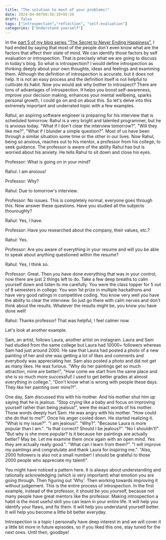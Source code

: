 ```yaml
---
title: "The solution to most of your problems!"
date: 2024-04-06T08:58:10+05:30
draft: false
tags: ["introspection","reflection", "self-evaluation"]
categories: ["Understand yourself"]
---
```


In the [part 5 of my blog series "The Secret to Never Ending Happiness"](/posts/the-secret-to-never-ending-happiness-5), I had ended by saying that most of the people don't even know what are the factors that affect their state of mind. We can identify those factors by self evaluation or introspection. That is precisely what we are going to discuss in today's blog. So what is introspection? I would define introspection as thinking deeply about your own thoughts, ideas and feelings and examining them. Although the definition of introspection is accurate, but it does not help. It is not an easy process and the definition itself is not helpful to cultivate its habit. Now you would ask why bother to introspect? There are tons of advantages of introspection. It helps you boost self-awareness, improve your decision making, enhances your mental wellbeing, sparks personal growth, I could go on and on about this. So let's delve into this extremely important and underrated topic with a few examples.  

Rahul, an aspiring software engineer is preparing for his interview that is scheduled tomorrow. Rahul is a very bright and talented programmer, but he is anxious today. "What if I don't clear the interview tomorrow?", "Will they like me?", "What if I blunder a simple question?". Most of us have been through a similar situation some time or the other in our lives. Now Rahul, being so anxious, reaches out to his mentor, a professor from his college, to seek guidance. The professor is aware of the ability Rahul has but is worried about his anxiety. He tells Rahul to sit down and close his eyes.  
  
Professor: What is going on in your mind?  

Rahul: I am anxious!  

Professor: Why?  

Rahul: Due to tomorrow's interview.  

Professor: No issues. This is completely normal, everyone goes through this. Now answer these questions. Have you studied all the subjects thouroughly?  

Rahul: Yes, I have.  

Professor: Have you researched about the company, their values, etc.?  

Rahul: Yes.  

Professor: Are you aware of everything in your resume and will you be able to speak about anything questioned within the resume?  

Rahul: Yes, I think so.  

Professor: Great. Then you have done everything that was in your control, now there are just 2 things left to do. Take a few deep breaths to calm yourself down and listen to me carefully. You were the class topper for 5 out of 8 semesters in college. You won 1st prize in multiple hackathons and have very good ratings in competitive coding. You know very well you have the ability to clear the interview. So just go there with calm nerves and don't think about the results. Whatever the results might be, you know you have done well!  

Rahul: Thanks professor! That was helpful, I feel calmer now.  
  
Let's look at another example.  

Sam, an artist, follows Laura, another artist on instagram. Laura and Sam had studied from the same college but Laura had 10000+ followers whereas Sam had just around 2000. He saw that Laura had posted a photo of a new painting of her and she was getting a lot of likes and comments and everybody was appreciating her. Sam also posted a photo and did not get as many likes. He was furious. "Why do her paintings get so much attraction, mine are better!", "How come we start from the same place and she is so much more successful! I used to get better grades at almost everything in college.", "Don't know what is wrong with people these days. They like her painting over mine?!".  

One day, Sam discussed this with his mother. And his mother shut him up saying that he is jealous. "Stop crying like a baby and focus on improving yourself rather than being jealous!", were the exact words of his mother. Those words deeply hurt Sam. He was angry with his mother. "How could she do that to me?". Once his anger cooled down. He started realizing it. "What is my issue?". "I am jealous!". "Why?". "Because Laura is more popular than I am.". "Is that correct? Should I be jealous?". "No I shouldn't!". "But why is she more popular? Is it because her paintings are actually better? May be. Let me examine them once again with an open mind. Yes they are actually really good.". "What can I learn from them?". "I will improve my paintings and congratulate and thank Laura for inspiring me.". "Also, 2000 followers is also not a small number! I should be grateful to those 2000 people who appreciate my talent!".  

You might have noticed a pattern here. It is always about understanding and rationally acknowledging (which is very important) what emotion you are going through. Then figuring out 'Why'. Then working towards improving it without judgement. This is the entire process of introspection. In the first example, instead of the professor, it should be you yourself, because not many people have great mentors like the professor. Making introspection a habit is the most useful skill you can learn in your entire life. It will help you identify your flaws, and fix them. It will help you understand yourself better. It will help you become a little bit better everyday.  

Introspection is a topic I personally have deep interest in and we will cover it a little bit more in future episodes, so if you liked this one, stay tuned for the next ones. Until then, goodbye!  
